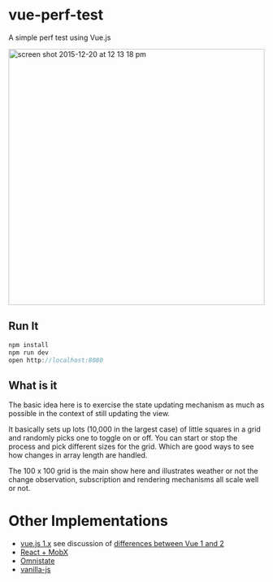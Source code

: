 # vue-perf-test
A simple perf test using Vue.js

<img width="504" alt="screen shot 2015-12-20 at 12 13 18 pm" src="https://cloud.githubusercontent.com/assets/232036/11919264/5ba5634a-a713-11e5-8179-b06030b16dbd.png">


## Run It
 ```js
 npm install
 npm run dev
 open http://localhost:8080
 ```
## What is it
The basic idea here is to exercise the state updating mechanism as much as possible in the context of still updating the view.

It basically sets up lots (10,000 in the largest case) of little squares in a grid and randomly picks one to toggle on or off.
You can start or stop the process and pick different sizes for the grid. Which are good ways to see how changes in array length are handled.

The 100 x 100 grid is the main show here and illustrates weather or not the change observation, subscription and rendering mechanisms all scale well or not.

# Other Implementations
 * [vue.js 1.x](https://github.com/andrewluetgers/vue-perf-test) see discussion of [differences between Vue 1 and 2](https://github.com/vuejs/vue/issues/5409)
 * [React + MobX](https://github.com/andrewluetgers/mobx-react-perf-test)
 * [Omnistate](https://github.com/andrewluetgers/omnistate)
 * [vanilla-js](http://jsfiddle.net/zme8f7k8/5/)